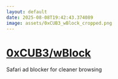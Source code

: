 ```yaml
---
layout: default
date: 2025-08-08T19:42:43.374089
image: assets/0xCUB3_wBlock_cropped.png
---
```


# [0xCUB3/wBlock](https://github.com/0xCUB3/wBlock)

Safari ad blocker for cleaner browsing
